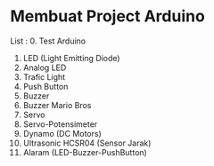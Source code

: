 # Membuat Project Arduino

List :
0. Test Arduino
1. LED (Light Emitting Diode)
2. Analog LED
3. Trafic Light
4. Push Button
5. Buzzer
6. Buzzer Mario Bros
7. Servo 
8. Servo-Potensimeter
9. Dynamo (DC Motors)
10. Ultrasonic HCSR04 (Sensor Jarak)
11. Alaram (LED-Buzzer-PushButton)
